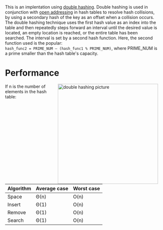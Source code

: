 This is an implentation using [double hashing](https://en.wikipedia.org/wiki/Double_hashing). Double hashing is used in conjunction with [open addressing](https://en.wikipedia.org/wiki/Open_addressing) in hash tables to resolve hash collisions, by using a secondary hash of the key as an offset when a collision occurs. The double hashing technique uses the first hash value as an index into the table and then repeatedly steps forward an interval until the desired value is located, an empty location is reached, or the entire table has been searched. The interval is set by a second hash function. Here, the second function used is the popular: <br/>
`hash_func2 = PRIME_NUM – (hash_func1 % PRIME_NUM)`, where PRIME_NUM is a prime smaller than the hash table's capacity.

# Performance
<img align="right" width=330 alt="double hashing picture" src="https://upload.wikimedia.org/wikipedia/commons/thumb/7/7d/Hash_table_3_1_1_0_1_0_0_SP.svg/640px-Hash_table_3_1_1_0_1_0_0_SP.svg.png">

If n is the number of elements in the hash table:

Algorithm  | Average case | Worst case
---------- | -------      | ----------
Space	   | Θ(n)	      | O(n)
Insert	   | Θ(1)	      | O(n)
Remove	   | Θ(1)	      | O(n)
Search	   | Θ(1)	      | O(n)

